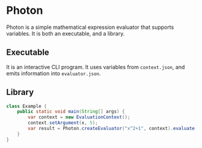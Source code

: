 # Photon

Photon is a simple mathematical expression evaluator that supports variables. It is both an executable, and a library.

## Executable

It is an interactive CLI program. It uses variables from `context.json`, and emits information into `evaluator.json`.

## Library

```java
class Example {
    public static void main(String[] args) {
        var context = new EvaluationContext();
        context.setArgument(x, 5);
        var result = Photon.createEvaluator("x^2+1", context).evaluate();
    }
}
```
